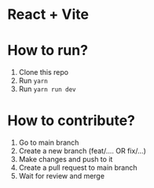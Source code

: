 # React + Vite

# How to run?

1. Clone this repo
2. Run `yarn`
3. Run `yarn run dev`

# How to contribute?

1. Go to main branch
2. Create a new branch (feat/.... OR fix/...)
3. Make changes and push to it
4. Create a pull request to main branch
5. Wait for review and merge
